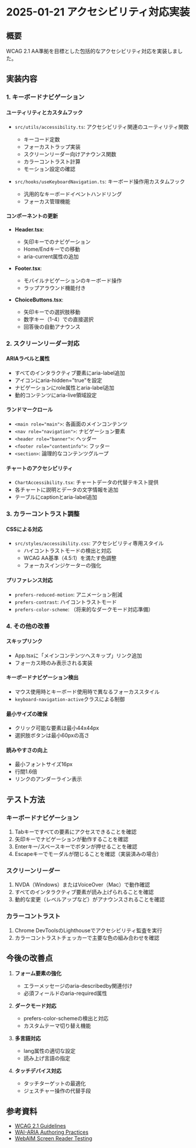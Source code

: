 # 2025-01-21 アクセシビリティ対応実装

## 概要
WCAG 2.1 AA準拠を目標とした包括的なアクセシビリティ対応を実装しました。

## 実装内容

### 1. キーボードナビゲーション

#### ユーティリティとカスタムフック
- `src/utils/accessibility.ts`: アクセシビリティ関連のユーティリティ関数
  - キーコード定数
  - フォーカストラップ実装
  - スクリーンリーダー向けアナウンス関数
  - カラーコントラスト計算
  - モーション設定の確認

- `src/hooks/useKeyboardNavigation.ts`: キーボード操作用カスタムフック
  - 汎用的なキーボードイベントハンドリング
  - フォーカス管理機能

#### コンポーネントの更新
- **Header.tsx**: 
  - 矢印キーでのナビゲーション
  - Home/Endキーでの移動
  - aria-current属性の追加

- **Footer.tsx**: 
  - モバイルナビゲーションのキーボード操作
  - ラップアラウンド機能付き

- **ChoiceButtons.tsx**: 
  - 矢印キーでの選択肢移動
  - 数字キー（1-4）での直接選択
  - 回答後の自動アナウンス

### 2. スクリーンリーダー対応

#### ARIAラベルと属性
- すべてのインタラクティブ要素にaria-label追加
- アイコンにaria-hidden="true"を設定
- ナビゲーションにrole属性とaria-label追加
- 動的コンテンツにaria-live領域設定

#### ランドマークロール
- `<main role="main">`: 各画面のメインコンテンツ
- `<nav role="navigation">`: ナビゲーション要素
- `<header role="banner">`: ヘッダー
- `<footer role="contentinfo">`: フッター
- `<section>`: 論理的なコンテンツグループ

#### チャートのアクセシビリティ
- `ChartAccessibility.tsx`: チャートデータの代替テキスト提供
- 各チャートに説明とデータの文字情報を追加
- テーブルにcaptionとaria-label追加

### 3. カラーコントラスト調整

#### CSSによる対応
- `src/styles/accessibility.css`: アクセシビリティ専用スタイル
  - ハイコントラストモードの検出と対応
  - WCAG AA基準（4.5:1）を満たす色調整
  - フォーカスインジケーターの強化

#### プリファレンス対応
- `prefers-reduced-motion`: アニメーション削減
- `prefers-contrast`: ハイコントラストモード
- `prefers-color-scheme`: （将来的なダークモード対応準備）

### 4. その他の改善

#### スキップリンク
- App.tsxに「メインコンテンツへスキップ」リンク追加
- フォーカス時のみ表示される実装

#### キーボードナビゲーション検出
- マウス使用時とキーボード使用時で異なるフォーカススタイル
- `keyboard-navigation-active`クラスによる制御

#### 最小サイズの確保
- クリック可能な要素は最小44x44px
- 選択肢ボタンは最小60pxの高さ

#### 読みやすさの向上
- 最小フォントサイズ16px
- 行間1.6倍
- リンクのアンダーライン表示

## テスト方法

### キーボードナビゲーション
1. Tabキーですべての要素にアクセスできることを確認
2. 矢印キーでナビゲーションが動作することを確認
3. Enterキー/スペースキーでボタンが押せることを確認
4. Escapeキーでモーダルが閉じることを確認（実装済みの場合）

### スクリーンリーダー
1. NVDA（Windows）またはVoiceOver（Mac）で動作確認
2. すべてのインタラクティブ要素が読み上げられることを確認
3. 動的な変更（レベルアップなど）がアナウンスされることを確認

### カラーコントラスト
1. Chrome DevToolsのLighthouseでアクセシビリティ監査を実行
2. カラーコントラストチェッカーで主要な色の組み合わせを確認

## 今後の改善点

1. **フォーム要素の強化**
   - エラーメッセージのaria-describedby関連付け
   - 必須フィールドのaria-required属性

2. **ダークモード対応**
   - prefers-color-schemeの検出と対応
   - カスタムテーマ切り替え機能

3. **多言語対応**
   - lang属性の適切な設定
   - 読み上げ言語の指定

4. **タッチデバイス対応**
   - タッチターゲットの最適化
   - ジェスチャー操作の代替手段

## 参考資料
- [WCAG 2.1 Guidelines](https://www.w3.org/WAI/WCAG21/quickref/)
- [WAI-ARIA Authoring Practices](https://www.w3.org/WAI/ARIA/apg/)
- [WebAIM Screen Reader Testing](https://webaim.org/articles/screenreader_testing/)